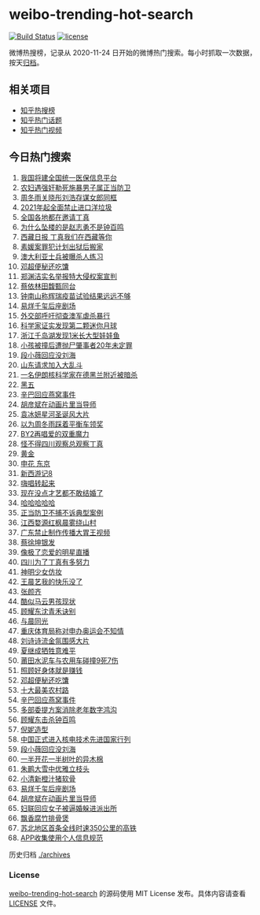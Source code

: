 # weibo-trending-hot-search

[![Build Status](https://github.com/justjavac/weibo-trending-hot-search/workflows/ci/badge.svg?branch=master)](https://github.com/justjavac/weibo-trending-hot-search/actions)
[![license](https://img.shields.io/github/license/justjavac/weibo-trending-hot-search)](https://github.com/justjavac/weibo-trending-hot-search/blob/master/LICENSE)

微博热搜榜，记录从 2020-11-24 日开始的微博热门搜索。每小时抓取一次数据，按天[归档](./archives)。

## 相关项目

- [知乎热搜榜](https://github.com/justjavac/zhihu-trending-top-search)
- [知乎热门话题](https://github.com/justjavac/zhihu-trending-hot-questions)
- [知乎热门视频](https://github.com/justjavac/zhihu-trending-hot-video)

## 今日热门搜索

<!-- BEGIN -->
<!-- 最后更新时间 Sat Nov 28 2020 06:14:03 GMT+0800 (CST) -->
1. [我国将建全国统一医保信息平台](https://s.weibo.com//weibo?q=%23%E6%88%91%E5%9B%BD%E5%B0%86%E5%BB%BA%E5%85%A8%E5%9B%BD%E7%BB%9F%E4%B8%80%E5%8C%BB%E4%BF%9D%E4%BF%A1%E6%81%AF%E5%B9%B3%E5%8F%B0%23&Refer=new_time)
1. [农妇遇强奸勒死施暴男子属正当防卫](https://s.weibo.com//weibo?q=%23%E5%86%9C%E5%A6%87%E9%81%87%E5%BC%BA%E5%A5%B8%E5%8B%92%E6%AD%BB%E6%96%BD%E6%9A%B4%E7%94%B7%E5%AD%90%E5%B1%9E%E6%AD%A3%E5%BD%93%E9%98%B2%E5%8D%AB%23&Refer=top)
1. [周冬雨关晓彤刘浩存谋女郎同框](https://s.weibo.com//weibo?q=%23%E5%91%A8%E5%86%AC%E9%9B%A8%E5%85%B3%E6%99%93%E5%BD%A4%E5%88%98%E6%B5%A9%E5%AD%98%E8%B0%8B%E5%A5%B3%E9%83%8E%E5%90%8C%E6%A1%86%23&Refer=top)
1. [2021年起全面禁止进口洋垃圾](https://s.weibo.com//weibo?q=%232021%E5%B9%B4%E8%B5%B7%E5%85%A8%E9%9D%A2%E7%A6%81%E6%AD%A2%E8%BF%9B%E5%8F%A3%E6%B4%8B%E5%9E%83%E5%9C%BE%23&Refer=top)
1. [全国各地都在邀请丁真](https://s.weibo.com//weibo?q=%23%E5%85%A8%E5%9B%BD%E5%90%84%E5%9C%B0%E9%83%BD%E5%9C%A8%E9%82%80%E8%AF%B7%E4%B8%81%E7%9C%9F%23&Refer=top)
1. [为什么坠楼的是赵志勇不是钟百鸣](https://s.weibo.com//weibo?q=%23%E4%B8%BA%E4%BB%80%E4%B9%88%E5%9D%A0%E6%A5%BC%E7%9A%84%E6%98%AF%E8%B5%B5%E5%BF%97%E5%8B%87%E4%B8%8D%E6%98%AF%E9%92%9F%E7%99%BE%E9%B8%A3%23&Refer=top)
1. [西藏日报 丁真我们在西藏等你](https://s.weibo.com//weibo?q=%E8%A5%BF%E8%97%8F%E6%97%A5%E6%8A%A5%20%E4%B8%81%E7%9C%9F%E6%88%91%E4%BB%AC%E5%9C%A8%E8%A5%BF%E8%97%8F%E7%AD%89%E4%BD%A0&Refer=top)
1. [素媛案罪犯计划出狱后搬家](https://s.weibo.com//weibo?q=%E7%B4%A0%E5%AA%9B%E6%A1%88%E7%BD%AA%E7%8A%AF%E8%AE%A1%E5%88%92%E5%87%BA%E7%8B%B1%E5%90%8E%E6%90%AC%E5%AE%B6&Refer=top)
1. [澳大利亚士兵被曝杀人练习](https://s.weibo.com//weibo?q=%23%E6%BE%B3%E5%A4%A7%E5%88%A9%E4%BA%9A%E5%A3%AB%E5%85%B5%E8%A2%AB%E6%9B%9D%E6%9D%80%E4%BA%BA%E7%BB%83%E4%B9%A0%23&Refer=top)
1. [邓超便秘还吃馕](https://s.weibo.com//weibo?q=%E9%82%93%E8%B6%85%E4%BE%BF%E7%A7%98%E8%BF%98%E5%90%83%E9%A6%95&Refer=top)
1. [郑渊洁实名举报特大侵权案宣判](https://s.weibo.com//weibo?q=%23%E9%83%91%E6%B8%8A%E6%B4%81%E5%AE%9E%E5%90%8D%E4%B8%BE%E6%8A%A5%E7%89%B9%E5%A4%A7%E4%BE%B5%E6%9D%83%E6%A1%88%E5%AE%A3%E5%88%A4%23&Refer=top)
1. [蔡依林田馥甄同台](https://s.weibo.com//weibo?q=%23%E8%94%A1%E4%BE%9D%E6%9E%97%E7%94%B0%E9%A6%A5%E7%94%84%E5%90%8C%E5%8F%B0%23&Refer=top)
1. [钟南山称辉瑞疫苗试验结果远远不够](https://s.weibo.com//weibo?q=%23%E9%92%9F%E5%8D%97%E5%B1%B1%E7%A7%B0%E8%BE%89%E7%91%9E%E7%96%AB%E8%8B%97%E8%AF%95%E9%AA%8C%E7%BB%93%E6%9E%9C%E8%BF%9C%E8%BF%9C%E4%B8%8D%E5%A4%9F%23&Refer=top)
1. [易烊千玺后座剧场](https://s.weibo.com//weibo?q=%23%E6%98%93%E7%83%8A%E5%8D%83%E7%8E%BA%E5%90%8E%E5%BA%A7%E5%89%A7%E5%9C%BA%23&Refer=top)
1. [外交部呼吁彻查澳军虐杀暴行](https://s.weibo.com//weibo?q=%E5%A4%96%E4%BA%A4%E9%83%A8%E5%91%BC%E5%90%81%E5%BD%BB%E6%9F%A5%E6%BE%B3%E5%86%9B%E8%99%90%E6%9D%80%E6%9A%B4%E8%A1%8C&Refer=top)
1. [科学家证实发现第二颗迷你月球](https://s.weibo.com//weibo?q=%23%E7%A7%91%E5%AD%A6%E5%AE%B6%E8%AF%81%E5%AE%9E%E5%8F%91%E7%8E%B0%E7%AC%AC%E4%BA%8C%E9%A2%97%E8%BF%B7%E4%BD%A0%E6%9C%88%E7%90%83%23&Refer=top)
1. [浙江千岛湖发现1米长大型娃娃鱼](https://s.weibo.com//weibo?q=%E6%B5%99%E6%B1%9F%E5%8D%83%E5%B2%9B%E6%B9%96%E5%8F%91%E7%8E%B01%E7%B1%B3%E9%95%BF%E5%A4%A7%E5%9E%8B%E5%A8%83%E5%A8%83%E9%B1%BC&Refer=top)
1. [小孩被撞后遭抛尸肇事者20年未定罪](https://s.weibo.com//weibo?q=%23%E5%B0%8F%E5%AD%A9%E8%A2%AB%E6%92%9E%E5%90%8E%E9%81%AD%E6%8A%9B%E5%B0%B8%E8%82%87%E4%BA%8B%E8%80%8520%E5%B9%B4%E6%9C%AA%E5%AE%9A%E7%BD%AA%23&Refer=top)
1. [段小薇回应没刘海](https://s.weibo.com//weibo?q=%E6%AE%B5%E5%B0%8F%E8%96%87%E5%9B%9E%E5%BA%94%E6%B2%A1%E5%88%98%E6%B5%B7&Refer=top)
1. [山东请求加入大乱斗](https://s.weibo.com//weibo?q=%23%E5%B1%B1%E4%B8%9C%E8%AF%B7%E6%B1%82%E5%8A%A0%E5%85%A5%E5%A4%A7%E4%B9%B1%E6%96%97%23&Refer=top)
1. [一名伊朗核科学家在德黑兰附近被暗杀](https://s.weibo.com//weibo?q=%23%E4%B8%80%E5%90%8D%E4%BC%8A%E6%9C%97%E6%A0%B8%E7%A7%91%E5%AD%A6%E5%AE%B6%E5%9C%A8%E5%BE%B7%E9%BB%91%E5%85%B0%E9%99%84%E8%BF%91%E8%A2%AB%E6%9A%97%E6%9D%80%23&Refer=top)
1. [黑五](https://s.weibo.com//weibo?q=%E9%BB%91%E4%BA%94&Refer=top)
1. [辛巴回应燕窝事件](https://s.weibo.com//weibo?q=%E8%BE%9B%E5%B7%B4%E5%9B%9E%E5%BA%94%E7%87%95%E7%AA%9D%E4%BA%8B%E4%BB%B6&Refer=top)
1. [胡彦斌在动画片里当导师](https://s.weibo.com//weibo?q=%23%E8%83%A1%E5%BD%A6%E6%96%8C%E5%9C%A8%E5%8A%A8%E7%94%BB%E7%89%87%E9%87%8C%E5%BD%93%E5%AF%BC%E5%B8%88%23&Refer=top)
1. [袁冰妍星河圣诞风大片](https://s.weibo.com//weibo?q=%23%E8%A2%81%E5%86%B0%E5%A6%8D%E6%98%9F%E6%B2%B3%E5%9C%A3%E8%AF%9E%E9%A3%8E%E5%A4%A7%E7%89%87%23&Refer=top)
1. [以为周冬雨踩着平衡车领奖](https://s.weibo.com//weibo?q=%23%E4%BB%A5%E4%B8%BA%E5%91%A8%E5%86%AC%E9%9B%A8%E8%B8%A9%E7%9D%80%E5%B9%B3%E8%A1%A1%E8%BD%A6%E9%A2%86%E5%A5%96%23&Refer=top)
1. [BY2再唱爱的双重魔力](https://s.weibo.com//weibo?q=%23BY2%E5%86%8D%E5%94%B1%E7%88%B1%E7%9A%84%E5%8F%8C%E9%87%8D%E9%AD%94%E5%8A%9B%23&Refer=top)
1. [怪不得四川观察总观察丁真](https://s.weibo.com//weibo?q=%23%E6%80%AA%E4%B8%8D%E5%BE%97%E5%9B%9B%E5%B7%9D%E8%A7%82%E5%AF%9F%E6%80%BB%E8%A7%82%E5%AF%9F%E4%B8%81%E7%9C%9F%23&Refer=top)
1. [黄金](https://s.weibo.com//weibo?q=%E9%BB%84%E9%87%91&Refer=top)
1. [申花 东京](https://s.weibo.com//weibo?q=%E7%94%B3%E8%8A%B1%20%E4%B8%9C%E4%BA%AC&Refer=top)
1. [新西游记8](https://s.weibo.com//weibo?q=%E6%96%B0%E8%A5%BF%E6%B8%B8%E8%AE%B08&Refer=top)
1. [嗨唱转起来](https://s.weibo.com//weibo?q=%E5%97%A8%E5%94%B1%E8%BD%AC%E8%B5%B7%E6%9D%A5&Refer=top)
1. [现在没点才艺都不敢结婚了](https://s.weibo.com//weibo?q=%23%E7%8E%B0%E5%9C%A8%E6%B2%A1%E7%82%B9%E6%89%8D%E8%89%BA%E9%83%BD%E4%B8%8D%E6%95%A2%E7%BB%93%E5%A9%9A%E4%BA%86%23&Refer=top)
1. [哈哈哈哈哈](https://s.weibo.com//weibo?q=%E5%93%88%E5%93%88%E5%93%88%E5%93%88%E5%93%88&Refer=top)
1. [正当防卫不捕不诉典型案例](https://s.weibo.com//weibo?q=%23%E6%AD%A3%E5%BD%93%E9%98%B2%E5%8D%AB%E4%B8%8D%E6%8D%95%E4%B8%8D%E8%AF%89%E5%85%B8%E5%9E%8B%E6%A1%88%E4%BE%8B%23&Refer=top)
1. [江西婺源红枫晨雾绕山村](https://s.weibo.com//weibo?q=%23%E6%B1%9F%E8%A5%BF%E5%A9%BA%E6%BA%90%E7%BA%A2%E6%9E%AB%E6%99%A8%E9%9B%BE%E7%BB%95%E5%B1%B1%E6%9D%91%23&Refer=top)
1. [广东禁止制作传播大胃王视频](https://s.weibo.com//weibo?q=%23%E5%B9%BF%E4%B8%9C%E7%A6%81%E6%AD%A2%E5%88%B6%E4%BD%9C%E4%BC%A0%E6%92%AD%E5%A4%A7%E8%83%83%E7%8E%8B%E8%A7%86%E9%A2%91%23&Refer=top)
1. [蔡徐坤银发](https://s.weibo.com//weibo?q=%23%E8%94%A1%E5%BE%90%E5%9D%A4%E9%93%B6%E5%8F%91%23&Refer=top)
1. [像极了恋爱的明星直播](https://s.weibo.com//weibo?q=%23%E5%83%8F%E6%9E%81%E4%BA%86%E6%81%8B%E7%88%B1%E7%9A%84%E6%98%8E%E6%98%9F%E7%9B%B4%E6%92%AD%23&Refer=top)
1. [四川为了丁真有多努力](https://s.weibo.com//weibo?q=%23%E5%9B%9B%E5%B7%9D%E4%B8%BA%E4%BA%86%E4%B8%81%E7%9C%9F%E6%9C%89%E5%A4%9A%E5%8A%AA%E5%8A%9B%23&Refer=top)
1. [神明少女仿妆](https://s.weibo.com//weibo?q=%23%E7%A5%9E%E6%98%8E%E5%B0%91%E5%A5%B3%E4%BB%BF%E5%A6%86%23&Refer=top)
1. [王晨艺我的快乐没了](https://s.weibo.com//weibo?q=%23%E7%8E%8B%E6%99%A8%E8%89%BA%E6%88%91%E7%9A%84%E5%BF%AB%E4%B9%90%E6%B2%A1%E4%BA%86%23&Refer=top)
1. [张颜齐](https://s.weibo.com//weibo?q=%E5%BC%A0%E9%A2%9C%E9%BD%90&Refer=top)
1. [酷似马云男孩现状](https://s.weibo.com//weibo?q=%23%E9%85%B7%E4%BC%BC%E9%A9%AC%E4%BA%91%E7%94%B7%E5%AD%A9%E7%8E%B0%E7%8A%B6%23&Refer=top)
1. [顾耀东沈青禾诀别](https://s.weibo.com//weibo?q=%23%E9%A1%BE%E8%80%80%E4%B8%9C%E6%B2%88%E9%9D%92%E7%A6%BE%E8%AF%80%E5%88%AB%23&Refer=top)
1. [与晨同光](https://s.weibo.com//weibo?q=%E4%B8%8E%E6%99%A8%E5%90%8C%E5%85%89&Refer=top)
1. [重庆体育局称对申办奥运会不知情](https://s.weibo.com//weibo?q=%23%E9%87%8D%E5%BA%86%E4%BD%93%E8%82%B2%E5%B1%80%E7%A7%B0%E5%AF%B9%E7%94%B3%E5%8A%9E%E5%A5%A5%E8%BF%90%E4%BC%9A%E4%B8%8D%E7%9F%A5%E6%83%85%23&Refer=top)
1. [刘诗诗流金氛围感大片](https://s.weibo.com//weibo?q=%23%E5%88%98%E8%AF%97%E8%AF%97%E6%B5%81%E9%87%91%E6%B0%9B%E5%9B%B4%E6%84%9F%E5%A4%A7%E7%89%87%23&Refer=top)
1. [夏继成牺牲意难平](https://s.weibo.com//weibo?q=%23%E5%A4%8F%E7%BB%A7%E6%88%90%E7%89%BA%E7%89%B2%E6%84%8F%E9%9A%BE%E5%B9%B3%23&Refer=top)
1. [莆田水泥车与农用车碰撞9死7伤](https://s.weibo.com//weibo?q=%23%E8%8E%86%E7%94%B0%E6%B0%B4%E6%B3%A5%E8%BD%A6%E4%B8%8E%E5%86%9C%E7%94%A8%E8%BD%A6%E7%A2%B0%E6%92%9E9%E6%AD%BB7%E4%BC%A4%23&Refer=top)
1. [照顾好身体就是赚钱](https://s.weibo.com//weibo?q=%23%E7%85%A7%E9%A1%BE%E5%A5%BD%E8%BA%AB%E4%BD%93%E5%B0%B1%E6%98%AF%E8%B5%9A%E9%92%B1%23&Refer=top)
1. [邓超便秘还吃馕](https://s.weibo.com//weibo?q=%23%E9%82%93%E8%B6%85%E4%BE%BF%E7%A7%98%E8%BF%98%E5%90%83%E9%A6%95%23&Refer=top)
1. [十大最美农村路](https://s.weibo.com//weibo?q=%23%E5%8D%81%E5%A4%A7%E6%9C%80%E7%BE%8E%E5%86%9C%E6%9D%91%E8%B7%AF%23&Refer=new_time)
1. [辛巴回应燕窝事件](https://s.weibo.com//weibo?q=%23%E8%BE%9B%E5%B7%B4%E5%9B%9E%E5%BA%94%E7%87%95%E7%AA%9D%E4%BA%8B%E4%BB%B6%23&Refer=top)
1. [多部委提方案消除老年数字鸿沟](https://s.weibo.com//weibo?q=%23%E5%A4%9A%E9%83%A8%E5%A7%94%E6%8F%90%E6%96%B9%E6%A1%88%E6%B6%88%E9%99%A4%E8%80%81%E5%B9%B4%E6%95%B0%E5%AD%97%E9%B8%BF%E6%B2%9F%23&Refer=new_time)
1. [顾耀东击杀钟百鸣](https://s.weibo.com//weibo?q=%23%E9%A1%BE%E8%80%80%E4%B8%9C%E5%87%BB%E6%9D%80%E9%92%9F%E7%99%BE%E9%B8%A3%23&Refer=top)
1. [倪妮造型](https://s.weibo.com//weibo?q=%23%E5%80%AA%E5%A6%AE%E9%80%A0%E5%9E%8B%23&Refer=top)
1. [中国正式进入核电技术先进国家行列](https://s.weibo.com//weibo?q=%23%E4%B8%AD%E5%9B%BD%E6%AD%A3%E5%BC%8F%E8%BF%9B%E5%85%A5%E6%A0%B8%E7%94%B5%E6%8A%80%E6%9C%AF%E5%85%88%E8%BF%9B%E5%9B%BD%E5%AE%B6%E8%A1%8C%E5%88%97%23&Refer=new_time)
1. [段小薇回应没刘海](https://s.weibo.com//weibo?q=%23%E6%AE%B5%E5%B0%8F%E8%96%87%E5%9B%9E%E5%BA%94%E6%B2%A1%E5%88%98%E6%B5%B7%23&Refer=top)
1. [一半开花一半树叶的异木棉](https://s.weibo.com//weibo?q=%23%E4%B8%80%E5%8D%8A%E5%BC%80%E8%8A%B1%E4%B8%80%E5%8D%8A%E6%A0%91%E5%8F%B6%E7%9A%84%E5%BC%82%E6%9C%A8%E6%A3%89%23&Refer=top)
1. [朱鹮大雪中优雅立枝头](https://s.weibo.com//weibo?q=%23%E6%9C%B1%E9%B9%AE%E5%A4%A7%E9%9B%AA%E4%B8%AD%E4%BC%98%E9%9B%85%E7%AB%8B%E6%9E%9D%E5%A4%B4%23&Refer=top)
1. [小清新橙汁猪软骨](https://s.weibo.com//weibo?q=%23%E5%B0%8F%E6%B8%85%E6%96%B0%E6%A9%99%E6%B1%81%E7%8C%AA%E8%BD%AF%E9%AA%A8%23&Refer=top)
1. [易烊千玺后座剧场](https://s.weibo.com//weibo?q=%E6%98%93%E7%83%8A%E5%8D%83%E7%8E%BA%E5%90%8E%E5%BA%A7%E5%89%A7%E5%9C%BA&Refer=top)
1. [胡彦斌在动画片里当导师](https://s.weibo.com//weibo?q=%E8%83%A1%E5%BD%A6%E6%96%8C%E5%9C%A8%E5%8A%A8%E7%94%BB%E7%89%87%E9%87%8C%E5%BD%93%E5%AF%BC%E5%B8%88&Refer=top)
1. [妇联回应女子被逼婚躲进派出所](https://s.weibo.com//weibo?q=%23%E5%A6%87%E8%81%94%E5%9B%9E%E5%BA%94%E5%A5%B3%E5%AD%90%E8%A2%AB%E9%80%BC%E5%A9%9A%E8%BA%B2%E8%BF%9B%E6%B4%BE%E5%87%BA%E6%89%80%23&Refer=top)
1. [飘香腐竹排骨煲](https://s.weibo.com//weibo?q=%23%E9%A3%98%E9%A6%99%E8%85%90%E7%AB%B9%E6%8E%92%E9%AA%A8%E7%85%B2%23&Refer=top)
1. [苏北地区首条全线时速350公里的高铁](https://s.weibo.com//weibo?q=%23%E8%8B%8F%E5%8C%97%E5%9C%B0%E5%8C%BA%E9%A6%96%E6%9D%A1%E5%85%A8%E7%BA%BF%E6%97%B6%E9%80%9F350%E5%85%AC%E9%87%8C%E7%9A%84%E9%AB%98%E9%93%81%23&Refer=top)
1. [APP收集使用个人信息规范](https://s.weibo.com//weibo?q=%23APP%E6%94%B6%E9%9B%86%E4%BD%BF%E7%94%A8%E4%B8%AA%E4%BA%BA%E4%BF%A1%E6%81%AF%E8%A7%84%E8%8C%83%23&Refer=top)
<!-- END -->

历史归档 [./archives](./archives)

### License

[weibo-trending-hot-search](https://github.com/justjavac/weibo-trending-hot-search) 的源码使用 MIT License 发布。具体内容请查看 [LICENSE](./LICENSE) 文件。
